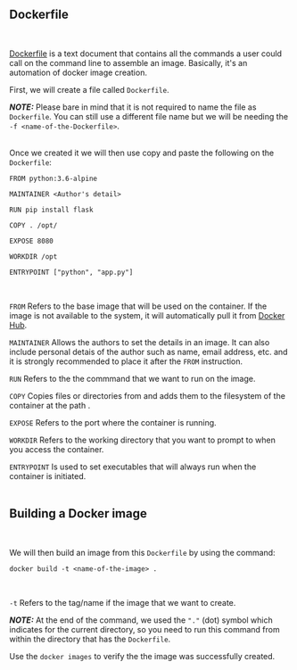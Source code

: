 ## Dockerfile
<br>

[Dockerfile](https://docs.docker.com/reference/dockerfile/) is a text document that contains all the commands a user could call on the command line to assemble an image. Basically, it's an automation of docker image creation.

First, we will create a file called ```Dockerfile```. 

***NOTE:*** Please bare in mind that it is not required to name the file as ```Dockerfile```. You can still use a different file name but we will be needing the ```-f <name-of-the-Dockerfile>```. 
<br>
<br>

Once we created it we will then use copy and paste the following on the ```Dockerfile```:

```
FROM python:3.6-alpine

MAINTAINER <Author's detail>

RUN pip install flask

COPY . /opt/

EXPOSE 8080

WORKDIR /opt

ENTRYPOINT ["python", "app.py"]

```
<br>

```FROM``` Refers to the base image that will be used on the container. If the image is not available to the system, it will automatically pull it from [Docker Hub](https://hub.docker.com/).
<br>

```MAINTAINER``` Allows the authors to set the details in an image. It can also include personal detais of the author such as name, email address, etc. and it is strongly recommended to place it after the ```FROM``` instruction.
<br>

```RUN``` Refers to the the commmand that we want to run on the image. 
<br>

```COPY``` Copies files or directories from <src> and adds them to the filesystem of the container at the path <dest>. 
<br>

```EXPOSE``` Refers to the port where the container is running.
<br>

```WORKDIR``` Refers to the working directory that you want to prompt to when you access the container.
<br>

```ENTRYPOINT``` Is used to set executables that will always run when the container is initiated.
<br>
<br>

## Building a Docker image
<br>

We will then build an image from this ```Dockerfile``` by using the command:

```
docker build -t <name-of-the-image> .
```
<br>

```-t``` Refers to the tag/name if the image that we want to create.
<br>

***NOTE:*** At the end of the command, we used the ```"."``` (dot) symbol which indicates for the current directory, so you need to run this command from within the directory that has the ```Dockerfile```.

Use the ```docker images``` to verify the the image was successfully created.














